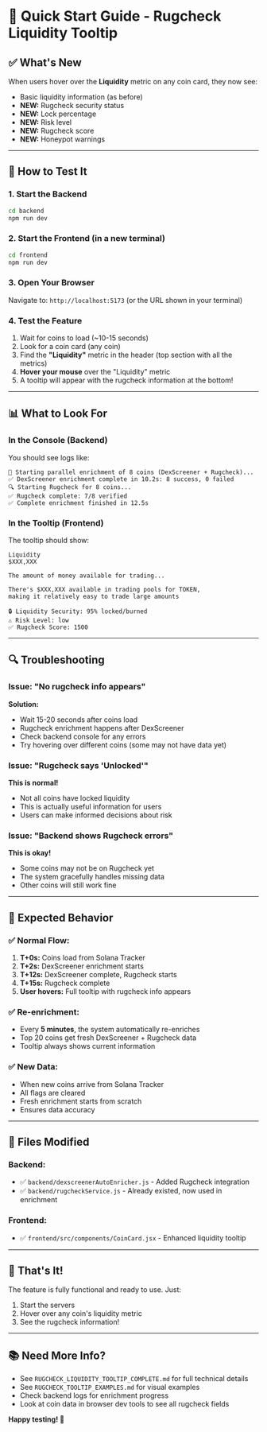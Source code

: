 # 🚀 Quick Start Guide - Rugcheck Liquidity Tooltip

## ✅ What's New

When users hover over the **Liquidity** metric on any coin card, they now see:
- Basic liquidity information (as before)
- **NEW:** Rugcheck security status
- **NEW:** Lock percentage
- **NEW:** Risk level
- **NEW:** Rugcheck score
- **NEW:** Honeypot warnings

---

## 🏃 How to Test It

### 1. Start the Backend
```bash
cd backend
npm run dev
```

### 2. Start the Frontend (in a new terminal)
```bash
cd frontend
npm run dev
```

### 3. Open Your Browser
Navigate to: `http://localhost:5173` (or the URL shown in your terminal)

### 4. Test the Feature
1. Wait for coins to load (~10-15 seconds)
2. Look for a coin card (any coin)
3. Find the **"Liquidity"** metric in the header (top section with all the metrics)
4. **Hover your mouse** over the "Liquidity" metric
5. A tooltip will appear with the rugcheck information at the bottom!

---

## 📊 What to Look For

### In the Console (Backend)
You should see logs like:
```
🚀 Starting parallel enrichment of 8 coins (DexScreener + Rugcheck)...
✅ DexScreener enrichment complete in 10.2s: 8 success, 0 failed
🔍 Starting Rugcheck for 8 coins...
✅ Rugcheck complete: 7/8 verified
✅ Complete enrichment finished in 12.5s
```

### In the Tooltip (Frontend)
The tooltip should show:
```
Liquidity
$XXX,XXX

The amount of money available for trading...

There's $XXX,XXX available in trading pools for TOKEN, 
making it relatively easy to trade large amounts

🔒 Liquidity Security: 95% locked/burned
⚠️ Risk Level: low
✅ Rugcheck Score: 1500
```

---

## 🔍 Troubleshooting

### Issue: "No rugcheck info appears"
**Solution:**
- Wait 15-20 seconds after coins load
- Rugcheck enrichment happens after DexScreener
- Check backend console for any errors
- Try hovering over different coins (some may not have data yet)

### Issue: "Rugcheck says 'Unlocked'"
**This is normal!**
- Not all coins have locked liquidity
- This is actually useful information for users
- Users can make informed decisions about risk

### Issue: "Backend shows Rugcheck errors"
**This is okay!**
- Some coins may not be on Rugcheck yet
- The system gracefully handles missing data
- Other coins will still work fine

---

## 🎯 Expected Behavior

### ✅ Normal Flow:
1. **T+0s:** Coins load from Solana Tracker
2. **T+2s:** DexScreener enrichment starts
3. **T+12s:** DexScreener complete, Rugcheck starts
4. **T+15s:** Rugcheck complete
5. **User hovers:** Full tooltip with rugcheck info appears

### ✅ Re-enrichment:
- Every **5 minutes**, the system automatically re-enriches
- Top 20 coins get fresh DexScreener + Rugcheck data
- Tooltip always shows current information

### ✅ New Data:
- When new coins arrive from Solana Tracker
- All flags are cleared
- Fresh enrichment starts from scratch
- Ensures data accuracy

---

## 📝 Files Modified

### Backend:
- ✅ `backend/dexscreenerAutoEnricher.js` - Added Rugcheck integration
- ✅ `backend/rugcheckService.js` - Already existed, now used in enrichment

### Frontend:
- ✅ `frontend/src/components/CoinCard.jsx` - Enhanced liquidity tooltip

---

## 🎉 That's It!

The feature is fully functional and ready to use. Just:
1. Start the servers
2. Hover over any coin's liquidity metric
3. See the rugcheck information!

---

## 📚 Need More Info?

- See `RUGCHECK_LIQUIDITY_TOOLTIP_COMPLETE.md` for full technical details
- See `RUGCHECK_TOOLTIP_EXAMPLES.md` for visual examples
- Check backend logs for enrichment progress
- Look at coin data in browser dev tools to see all rugcheck fields

**Happy testing! 🚀**
